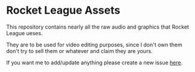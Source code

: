 # Rocket League Assets

This repository contains nearly all the raw audio and graphics that Rocket League ueses.

They are to be used for video editing purposes, since I don't own them don't try to sell them or whatever and claim they are yours.

If you want me to add/update anything please create a new issue [here](https://github.com/ItsBranK/RocketLeague/issues/).